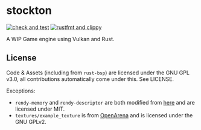 # stockton

[![check and test](https://github.com/tcmal/stockton/actions/workflows/test.yml/badge.svg)](https://github.com/tcmal/stockton/actions/workflows/test.yml) [![rustfmt and clippy](https://github.com/tcmal/stockton/actions/workflows/lint.yml/badge.svg)](https://github.com/tcmal/stockton/actions/workflows/lint.yml)

A WIP Game engine using Vulkan and Rust.

## License

Code & Assets (including from `rust-bsp`) are licensed under the GNU GPL v3.0, all contributions automatically come under this. See LICENSE.

Exceptions:

  - `rendy-memory` and `rendy-descriptor` are both modified from [here](https://github.com/amethyst/rendy) and are licensed under MIT.
  - `textures/example_texture` is from [OpenArena](http://www.openarena.ws/smfnews.php) and is licensed under the GNU GPLv2.